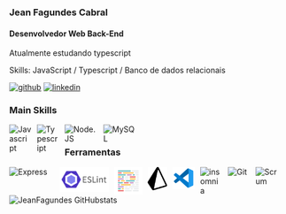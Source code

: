 ### Jean Fagundes Cabral
#### Desenvolvedor Web Back-End
Atualmente estudando typescript

Skills: JavaScript / Typescript / Banco de dados relacionais

[<img src='https://cdn.jsdelivr.net/npm/simple-icons@3.0.1/icons/github.svg' alt='github'
  height='40'>](https://github.com/JeanFagundes)
[<img src='https://cdn.jsdelivr.net/npm/simple-icons@3.0.1/icons/linkedin.svg' alt='linkedin'
  height='40'>](https://www.linkedin.com/in/linkedin.com/in/jean-fagundes-31488910b//)

 ###  Main Skills
  
  [<img align="left" src='https://upload.wikimedia.org/wikipedia/commons/thumb/9/99/Unofficial_JavaScript_logo_2.svg/512px-Unofficial_JavaScript_logo_2.svg.png' style="padding-right:10px;" alt='Javascript' width='40px'>](https://github.com/JeanFagundes)
  [<img align="left" src='https://upload.wikimedia.org/wikipedia/commons/thumb/4/4c/Typescript_logo_2020.svg/512px-Typescript_logo_2020.svg.png' style="padding-right:10px;" alt='Typescript' width='40'>](https://github.com/JeanFagundes)
  [<img align="left" src='https://upload.wikimedia.org/wikipedia/commons/thumb/d/d9/Node.js_logo.svg/590px-Node.js_logo.svg.png' style="padding-right:10px;"    alt='Node.JS' width='60px' >](https://github.com/JeanFagundes)
  [<img align="left" src='https://www.vectorlogo.zone/logos/mysql/mysql-official.svg' alt='MySQL' style="padding-right:10px;" width='60px'>](https://github.com/JeanFagundes)
  <br/>
   ### Ferramentas
   
   [<img align="left" src="https://img2.gratispng.com/20180614/aut/kisspng-node-js-express-js-javascript-solution-stack-web-a-5b22b9d544a3c5.7437956215290024532812.jpg" style="padding-right:10px;" alt='Express' width='80px'>](https://www.npmjs.com/package/express)
   [<img align="left" src="./imgs/eslint.svg.svg" style="padding-right:10px;" alt='Eslint' width='90px'>](https://github.com/JeanFagundes)
   [<img align="left" src="./imgs/prettier.svg.svg" style="padding-right:10px;" alt='Javascript' width='50px'>](https://github.com/JeanFagundes)
   [<img align="left" src="./imgs/prisma.svg.svg" style="padding-right:10px;" alt='Javascript' width='35px'>](https://github.com/JeanFagundes)
   [<img align="left" src="./imgs/vscode.svg.svg" style="padding-right:10px;" alt='Javascript' width='40px'>](https://github.com/JeanFagundes)
   [<img align="left" src="./imgs/insomnia-seeklogo.com.svg" style="padding-right:10px;" alt='insomnia' width='40px'>](https://github.com/JeanFagundes)
   [<img align="left" src="https://juristr.com/assets/images/categories/git.svg" style="padding-right:10px;" alt='Git' width='40px'>](https://github.com/JeanFagundes)
   [<img align="left" src="https://seeklogo.com/images/S/scrum-logo-B057CBD9B8-seeklogo.com.png" style="padding-right:10px;" alt='Scrum' width='40px'>](https://github.com/JeanFagundes)
   
   
![JeanFagundes GitHubstats](https://github-readme-stats.vercel.app/api?username=JeanFagundes&theme=codeSTACKr&show_icons=true)
